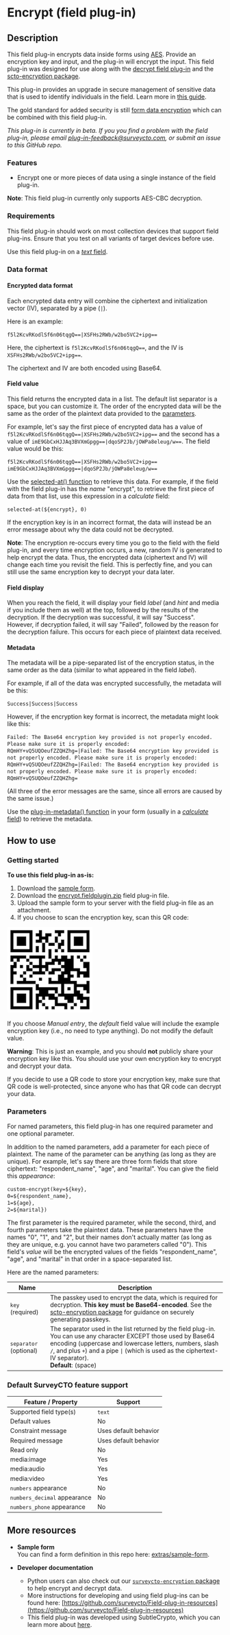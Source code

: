# Encrypt (field plug-in)

## Description

This field plug-in encrypts data inside forms using [AES](https://en.wikipedia.org/wiki/Advanced_Encryption_Standard). Provide an encryption key and input, and the plug-in will encrypt the input. This field plug-in was designed for use along with the [decrypt field plug-in](https://github.com/surveycto/decrypt) and the [scto-encryption package](https://github.com/surveycto/scto-encryption).

This plug-in provides an upgrade in secure management of sensitive data that is used to identify individuals in the field. Learn more in [this guide](https://support.surveycto.com/hc/en-us/articles/33842170036499).

The gold standard for added security is still [form data encryption](https://support.surveycto.com/hc/en-us/articles/16472121582483) which can be combined with this field plug-in.

*This plug-in is currently in beta. If you you find a problem with the field plug-in, please email plug-in-feedback@surveycto.com, or submit an issue to this GitHub repo.*

### Features

* Encrypt one or more pieces of data using a single instance of the field plug-in.

**Note**: This field plug-in currently only supports AES-CBC decryption.

### Requirements

This field plug-in should work on most collection devices that support field plug-ins. Ensure that you test on all variants of target devices before use.

Use this field plug-in on a [*text* field](https://docs.surveycto.com/02-designing-forms/01-core-concepts/03a.field-types-text.html).

### Data format

#### Encrypted data format

Each encrypted data entry will combine the ciphertext and initialization vector (IV), separated by a pipe (`|`). 

Here is an example:

```
f5l2KcvRKodlSf6n06tqgQ==|XSFHs2RWb/w2bo5VC2+ipg==
```

Here, the ciphertext is `f5l2KcvRKodlSf6n06tqgQ==`, and the IV is `XSFHs2RWb/w2bo5VC2+ipg==`.

The ciphertext and IV are both encoded using Base64.

#### Field value

This field returns the encrypted data in a list. The default list separator is a space, but you can customize it. The order of the encrypted data will be the same as the order of the plaintext data provided to the [parameters](#parameters).

For example, let's say the first piece of encrypted data has a value of `f5l2KcvRKodlSf6n06tqgQ==|XSFHs2RWb/w2bo5VC2+ipg==` and the second has a value of `imE9GbCxHJJAq3BVXmGpgg==|dqoSP2Jb/jOWPa8eleug/w==`. The field value would be this:

```
f5l2KcvRKodlSf6n06tqgQ==|XSFHs2RWb/w2bo5VC2+ipg== imE9GbCxHJJAq3BVXmGpgg==|dqoSP2Jb/jOWPa8eleug/w==
```

Use the [selected-at() function](https://docs.surveycto.com/02-designing-forms/01-core-concepts/09.expressions.html#Help_Forms_selected-at) to retrieve this data. For example, if the field with the field plug-in has the *name* "encrypt", to retrieve the first piece of data from that list, use this expression in a *calculate* field:

```
selected-at(${encrypt}, 0)
```

If the encryption key is in an incorrect format, the data will instead be an error message about why the data could not be decrypted.

**Note**: The encryption re-occurs every time you go to the field with the field plug-in, and every time encryption occurs, a new, random IV is generated to help encrypt the data. Thus, the encrypted data (ciphertext and IV) will change each time you revisit the field. This is perfectly fine, and you can still use the same encryption key to decrypt your data later.

#### Field display

When you reach the field, it will display your field *label* (and *hint* and media if you include them as well) at the top, followed by the results of the decryption. If the decryption was successful, it will say "Success". However, if decryption failed, it will say "Failed", followed by the reason for the decryption failure. This occurs for each piece of plaintext data received.

#### Metadata

The metadata will be a pipe-separated list of the encryption status, in the same order as the data (similar to what appeared in the field *label*).

For example, if all of the data was encrypted successfully, the metadata will be this:

    Success|Success|Success

However, if the encryption key format is incorrect, the metadata might look like this:

```
Failed: The Base64 encryption key provided is not properly encoded. Please make sure it is properly encoded: RQmHY+vQ5UQOeufZZQHZhg=|Failed: The Base64 encryption key provided is not properly encoded. Please make sure it is properly encoded: RQmHY+vQ5UQOeufZZQHZhg=|Failed: The Base64 encryption key provided is not properly encoded. Please make sure it is properly encoded: RQmHY+vQ5UQOeufZZQHZhg=
```

(All three of the error messages are the same, since all errors are caused by the same issue.)

Use the [plug-in-metadata() function](https://docs.surveycto.com/02-designing-forms/01-core-concepts/09.expressions.html#plug-in-metadata) in your form (usually in a [*calculate* field](https://docs.surveycto.com/02-designing-forms/01-core-concepts/03zb.field-types-calculate.html)) to retrieve the metadata.

## How to use

### Getting started

**To use this field plug-in as-is:**

1. Download the [sample form](https://github.com/surveycto/encrypt/raw/main/extras/sample-form/Encryption%20field%20plug-in%20sample%20form.xlsx).
1. Download the [encrypt.fieldplugin.zip](https://github.com/surveycto/encrypt/raw/main/encrypt.fieldplugin.zip) field plug-in file.
1. Upload the sample form to your server with the field plug-in file as an attachment.
1. If you choose to scan the encryption key, scan this QR code:

![](extras/readme-images/aes_key.png)

If you choose *Manual entry*, the *default* field value will include the example encryption key (i.e., no need to type anything). Do not modify the default value.

**Warning**: This is just an example, and you should **not** publicly share your encryption key like this. You should use your own encryption key to encrypt and decrypt your data.

If you decide to use a QR code to store your encryption key, make sure that QR code is well-protected, since anyone who has that QR code can decrypt your data.

### Parameters

For named parameters, this field plug-in has one required parameter and one optional parameter.

In addition to the named parameters, add a parameter for each piece of plaintext. The name of the parameter can be anything (as long as they are unique). For example, let's say there are three form fields that store ciphertext: "respondent_name", "age", and "marital". You can give the field this *appearance*:

```
custom-encrypt(key=${key},
0=${respondent_name},
1=${age},
2=${marital})
```

The first parameter is the required parameter, while the second, third, and fourth parameters take the plaintext data. These parameters have the names "0", "1", and "2", but their names don't actually matter (as long as they are unique, e.g. you cannot have two parameters called "0"). This field's *value* will be the encrypted values of the fields "respondent_name", "age", and "marital" in that order in a space-separated list.

Here are the named parameters:

|Name|Description|
|---|---|
|`key` (required)| The passkey used to encrypt the data, which is required for decryption. **This key must be Base64-encoded**. See the [scto-encryption package](https://github.com/surveycto/scto-encryption) for guidance on securely generating passkeys. |
|`separator` (optional) | The separator used in the list returned by the field plug-in. You can use any character EXCEPT those used by Base64 encoding (uppercase and lowercase letters, numbers, slash `/`, and plus `+`) and a pipe `\|` (which is used as the ciphertext-IV separator).<br>**Default**: (space) |

### Default SurveyCTO feature support

| Feature / Property | Support |
| --- | --- |
| Supported field type(s) | `text`|
| Default values | No |
| Constraint message | Uses default behavior |
| Required message | Uses default behavior |
| Read only | No |
| media:image | Yes |
| media:audio | Yes |
| media:video | Yes |
| `numbers` appearance | No |
| `numbers_decimal` appearance | No |
| `numbers_phone` appearance | No |

## More resources

* **Sample form**  
You can find a form definition in this repo here: [extras/sample-form](extras/sample-form).

* **Developer documentation**  
   * Python users can also check out our [`surveycto-encryption` package](https://github.com/surveycto/surveycto-encryption/blob/main/README.md) to help encrypt and decrypt data.
   * More instructions for developing and using field plug-ins can be found here: [https://github.com/surveycto/Field-plug-in-resources](https://github.com/surveycto/Field-plug-in-resources)
   * This field plug-in was developed using SubtleCrypto, which you can learn more about [here](https://developer.mozilla.org/en-US/docs/Web/API/SubtleCrypto).
